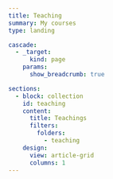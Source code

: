 ```yaml
---
title: Teaching
summary: My courses
type: landing

cascade:
  - _target:
      kind: page
    params:
      show_breadcrumb: true

sections:
  - block: collection
    id: teaching
    content:
      title: Teachings
      filters:
        folders:
          - teaching
    design:
      view: article-grid
      columns: 1
---
```

